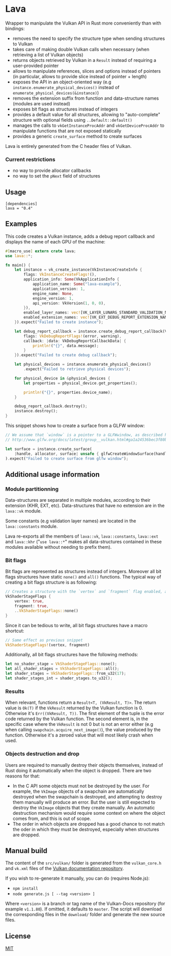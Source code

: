 # Lava

Wrapper to manipulate the Vulkan API in Rust more conveniently than with bindings:

- removes the need to specify the structure type when sending structures to Vulkan
- takes care of making double Vulkan calls when necessary (when retrieving a list of Vulkan objects)
- returns objects retrieved by Vulkan in a `Result` instead of requiring a user-provided pointer
- allows to manipulate references, slices and options instead of pointers (in particular, allows to provide slice instead of pointer + length)
- exposes the API in an object-oriented way (e.g `instance.enumerate_physical_devices()` instead of `enumerate_physical_devices(&instance)`)
- removes the extension suffix from function and data-structure names (modules are used instead)
- exposes bit flags as structures instead of integers
- provides a default value for all structures, allowing to "auto-complete" structure with optional fields using `..Default::default()`
- manages the calls to `vkGetInstanceProcAddr` and `vkGetDeviceProcAddr` to manipulate functions that are not exposed statically
- provides a generic `create_surface` method to create surfaces

Lava is entirely generated from the C header files of Vulkan.

### Current restrictions

- no way to provide allocator callbacks
- no way to set the `pNext` field of structures

## Usage

```
[dependencies]
lava = "0.4"
```

## Examples

This code creates a Vulkan instance, adds a debug report callback and displays the name of each GPU of the machine:

```rust
#[macro_use] extern crate lava;
use lava::*;

fn main() {
    let instance = vk_create_instance(VkInstanceCreateInfo {
        flags: VkInstanceCreateFlags!(),
        application_info: Some(VkApplicationInfo {
            application_name: Some("lava-example"),
            application_version: 1,
            engine_name: None,
            engine_version: 1,
            api_version: VkVersion(1, 0, 0),
        }),
        enabled_layer_names: vec![VK_LAYER_LUNARG_STANDARD_VALIDATION_NAME],
        enabled_extension_names: vec![VK_EXT_DEBUG_REPORT_EXTENSION_NAME]
    }).expect("Failed to create instance");

    let debug_report_callback = instance.create_debug_report_callback(VkDebugReportCallbackCreateInfo {
        flags: VkDebugReportFlags!(error, warning),
        callback: |data: VkDebugReportCallbackData| {
            println!("{}", data.message);
        }
    }).expect("Failed to create debug callback");

    let physical_devices = instance.enumerate_physical_devices()
        .expect("Failed to retrieve physical devices");

    for physical_device in &physical_devices {
        let properties = physical_device.get_properties();

        println!("{}", properties.device_name);
    }

    debug_report_callback.destroy();
    instance.destroy();
}
```

This snippet shows how to create a surface from a GLFW window:

```rust
// We assume that `window` is a pointer to a GLFWwindow, as described here:
// http://www.glfw.org/docs/latest/group__vulkan.html#ga1a24536bec3f80b08ead18e28e6ae965

let surface = instance.create_surface(
    |handle, allocator, surface| unsafe { glfwCreateWindowSurface(handle, window, allocator, surface) }
).expect("Failed to create surface from glfw window");
```

## Additional usage information

### Module partitionning

Data-structures are separated in multiple modules, according to their extension (KHR, EXT, etc). Data-structures that have no extension are in the `lava::vk` module.

Some constants (e.g validation layer names) are located in the `lava::constants` module.

Lava re-exports all the members of `lava::vk`, `lava::constants`, `lava::ext` and `lava::khr` ("`use lava::*`" makes all data-structures contained in these modules available without needing to prefix them).

### Bit flags

Bit flags are represented as structures instead of integers. Moreover all bit flags structures have static `none()` and `all()` functions. The typical way of creating a bit flags structure is as following:

```rust
// Creates a structure with the `vertex` and `fragment` flag enabled, and all the others disabled
VkShaderStageFlags {
    vertex: true,
    fragment: true,
    ..VkShaderStageFlags::none()
}
```

Since it can be tedious to write, all bit flags structures have a macro shortcut:

```rust
// Same effect as previous snippet
VkShaderStageFlags!(vertex, fragment)
```

Additionally, all bit flags structures have the following methods:

```rust
let no_shader_stage = VkShaderStageFlags::none();
let all_shader_stages = VkShaderStageFlags::all();
let shader_stages = VkShaderStageFlags::from_u32(17);
let shader_stages_int = shader_stages.to_u32();
```

### Results

When relevant, functions return a `Result<T, (VkResult, T)>`. The return value is `Ok(T)` if the `VkResult` returned by the Vulkan function is 0.
Otherwise it's `Err((VkResult, T))`. The first element of the tuple is the error code returned by the Vulkan function. The second element is, in the specific case where the `VkResult` is not 0 but is not an error either (e.g when calling `swapchain.acquire_next_image()`), the value produced by the function. Otherwise it's a zeroed value that will most likely crash when used.

### Objects destruction and drop

Users are required to manually destroy their objects themselves, instead of Rust doing it automatically when the object is dropped. There are two reasons for that:

- In the C API some objects must not be destroyed by the user. For example, the `VkImage` objects of a swapchain are automatically destroyed when the swapchain is destroyed, and attempting to destroy them manually will produce an error. But the user is still expected to destroy the `VkImage` objects that they create manually. An automatic destruction mechanism would require some context on where the object comes from, and this is out of scope.
- The order in which objects are dropped has a good chance to not match the oder in which they must be destroyed, especially when structures are dropped. 

## Manual build

The content of the `src/vulkan/` folder is generated from the `vulkan_core.h` and `vk.xml` files of the
[Vulkan documentation repository](https://github.com/KhronosGroup/Vulkan-Docs).

If you wish to re-generate it manually, you can do (requires Node.js):

- `npm install`
- `node generate.js [ --tag <version> ]`

Where `<version>` is a branch or tag name of the Vulkan-Docs repository (for example `v1.1.80`).
If omitted, it defaults to `master`.
The script will download the corresponding files in the `download/` folder and generate the new source files.

## License

[MIT](https://opensource.org/licenses/MIT)
